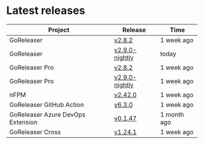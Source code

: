 # Latest releases

| Project                           | Release                                                                                         | Time        |
| --------------------------------- | ----------------------------------------------------------------------------------------------- | ----------- |
| GoReleaser | [v2.8.2](https://github.com/goreleaser/goreleaser/releases/tag/v2.8.2) | 1 week ago |
| GoReleaser | [v2.9.0-nightly](https://github.com/goreleaser/goreleaser/releases/tag/nightly) | today |
| GoReleaser Pro | [v2.8.2](https://github.com/goreleaser/goreleaser-pro/releases/tag/v2.8.2) | 1 week ago |
| GoReleaser Pro | [v2.9.0-nightly](https://github.com/goreleaser/goreleaser-pro/releases/tag/nightly) | 1 week ago |
| nFPM | [v2.42.0](https://github.com/goreleaser/nfpm/releases/tag/v2.42.0) | 1 week ago |
| GoReleaser GitHub Action | [v6.3.0](https://github.com/goreleaser/goreleaser-action/releases/tag/v6.3.0) | 1 week ago |
| GoReleaser Azure DevOps Extension | [v0.1.47](https://github.com/goreleaser/goreleaser-azure-devops-extension/releases/tag/v0.1.47) | 1 month ago |
| GoReleaser Cross | [v1.24.1](https://github.com/goreleaser/goreleaser-cross/releases/tag/v1.24.1) | 1 week ago |
